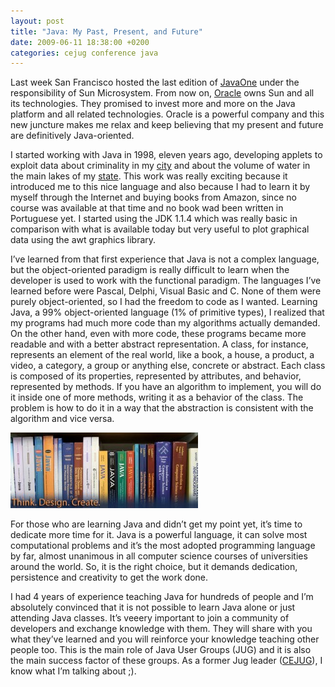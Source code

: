 ```yaml
---
layout: post
title: "Java: My Past, Present, and Future"
date: 2009-06-11 18:38:00 +0200
categories: cejug conference java
---
```


Last week San Francisco hosted the last edition of <a href="http://java.sun.com/javaone/">JavaOne</a> under the responsibility of Sun Microsystem. From now on, <a href="http://www.oracle.com/">Oracle</a> owns Sun and all its technologies. They promised to invest more and more on the Java platform and all related technologies. Oracle is a powerful company and this new juncture makes me relax and keep believing that my present and future are definitively Java-oriented.

I started working with Java in 1998, eleven years ago, developing applets to exploit data about criminality in my <a href="http://en.wikipedia.org/wiki/Fortaleza">city</a> and about the volume of water in the main lakes of my <a href="http://en.wikipedia.org/wiki/Cear%C3%A1">state</a>. This work was really exciting because it introduced me to this nice language and also because I had to learn it by myself through the Internet and buying books from Amazon, since no course was available at that time and no book wad been written in Portuguese yet. I started using the JDK 1.1.4 which was really basic in comparison with what is available today but very useful to plot graphical data using the awt graphics library.

I’ve learned from that first experience that Java is not a complex language, but the object-oriented paradigm is really difficult to learn when the developer is used to work with the functional paradigm. The languages I’ve learned before were Pascal, Delphi, Visual Basic and C. None of them were purely object-oriented, so I had the freedom to code as I wanted. Learning Java, a 99% object-oriented language (1% of primitive types), I realized that my programs had much more code than my algorithms actually demanded. On the other hand, even with more code, these programs became more readable and with a better abstract representation. A class, for instance, represents an element of the real world, like a book, a house, a product, a video, a category, a group or anything else, concrete or abstract. Each class is composed of its properties, represented by attributes, and behavior, represented by methods. If you have an algorithm to implement, you will do it inside one of more methods, writing it as a behavior of the class. The problem is how to do it in a way that the abstraction is consistent with the algorithm and vice versa.

<a href="http://69.89.31.239/~hildeber/wp-content/uploads/2009/06/java_books.jpg">![java_books-300x121.jpg](/images/posts/java_books-300x121.jpg)</a>

For those who are learning Java and didn’t get my point yet, it’s time to dedicate more time for it. Java is a powerful language, it can solve most computational problems and it’s the most adopted programming language by far, almost unanimous in all computer science courses of universities around the world. So, it is the right choice, but it demands dedication, persistence and creativity to get the work done.

I had 4 years of experience teaching Java for hundreds of people and I’m absolutely convinced that it is not possible to learn Java alone or just attending Java classes. It’s veeery important to join a community of developers and exchange knowledge with them. They will share with you what they’ve learned and you will reinforce your knowledge teaching other people too. This is the main role of Java User Groups (JUG) and it is also the main success factor of these groups. As a former Jug leader (<a href="http://www.cejug.org/">CEJUG</a>), I know what I’m talking about ;).
